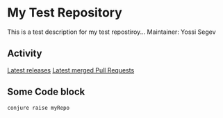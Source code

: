 # My Test Repository
This is a test description for my test repostiroy...
Maintainer: Yossi Segev
## Activity
[Latest releases](https://github.com/TailorBrands/myRepo/actions?query=workflow%3ARelease)
[Latest merged Pull Requests](https://github.com/TailorBrands/myRepo/pulls?q=is%3Apr+is%3Aclosed+is%3Amerged+)

## Some Code block
```
conjure raise myRepo
```
